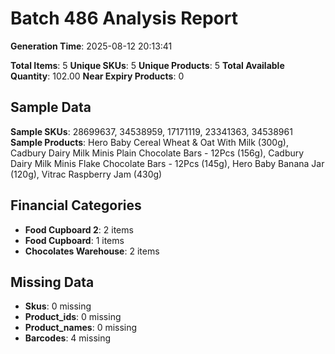 # Batch 486 Analysis Report

**Generation Time**: 2025-08-12 20:13:41

**Total Items**: 5
**Unique SKUs**: 5
**Unique Products**: 5
**Total Available Quantity**: 102.00
**Near Expiry Products**: 0

## Sample Data
**Sample SKUs**: 28699637, 34538959, 17171119, 23341363, 34538961
**Sample Products**: Hero Baby Cereal Wheat & Oat With Milk (300g), Cadbury Dairy Milk Minis Plain Chocolate Bars - 12Pcs (156g), Cadbury Dairy Milk Minis Flake Chocolate Bars - 12Pcs (145g), Hero Baby Banana Jar (120g), Vitrac Raspberry Jam (430g)

## Financial Categories
- **Food Cupboard 2**: 2 items
- **Food Cupboard**: 1 items
- **Chocolates Warehouse**: 2 items

## Missing Data
- **Skus**: 0 missing
- **Product_ids**: 0 missing
- **Product_names**: 0 missing
- **Barcodes**: 4 missing
